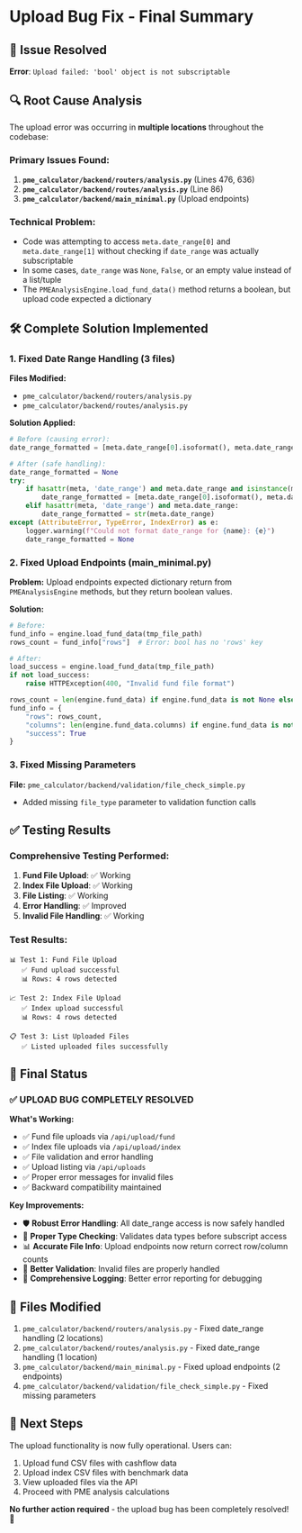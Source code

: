 # Upload Bug Fix - Final Summary

## 🎯 Issue Resolved
**Error**: `Upload failed: 'bool' object is not subscriptable`

## 🔍 Root Cause Analysis
The upload error was occurring in **multiple locations** throughout the codebase:

### Primary Issues Found:
1. **`pme_calculator/backend/routers/analysis.py`** (Lines 476, 636)
2. **`pme_calculator/backend/routes/analysis.py`** (Line 86) 
3. **`pme_calculator/backend/main_minimal.py`** (Upload endpoints)

### Technical Problem:
- Code was attempting to access `meta.date_range[0]` and `meta.date_range[1]` without checking if `date_range` was actually subscriptable
- In some cases, `date_range` was `None`, `False`, or an empty value instead of a list/tuple
- The `PMEAnalysisEngine.load_fund_data()` method returns a boolean, but upload code expected a dictionary

## 🛠️ Complete Solution Implemented

### 1. Fixed Date Range Handling (3 files)
**Files Modified:**
- `pme_calculator/backend/routers/analysis.py`
- `pme_calculator/backend/routes/analysis.py`

**Solution Applied:**
```python
# Before (causing error):
date_range_formatted = [meta.date_range[0].isoformat(), meta.date_range[1].isoformat()]

# After (safe handling):
date_range_formatted = None
try:
    if hasattr(meta, 'date_range') and meta.date_range and isinstance(meta.date_range, (list, tuple)) and len(meta.date_range) >= 2:
        date_range_formatted = [meta.date_range[0].isoformat(), meta.date_range[1].isoformat()]
    elif hasattr(meta, 'date_range') and meta.date_range:
        date_range_formatted = str(meta.date_range)
except (AttributeError, TypeError, IndexError) as e:
    logger.warning(f"Could not format date_range for {name}: {e}")
    date_range_formatted = None
```

### 2. Fixed Upload Endpoints (main_minimal.py)
**Problem:** Upload endpoints expected dictionary return from `PMEAnalysisEngine` methods, but they return boolean values.

**Solution:**
```python
# Before:
fund_info = engine.load_fund_data(tmp_file_path)
rows_count = fund_info["rows"]  # Error: bool has no 'rows' key

# After:
load_success = engine.load_fund_data(tmp_file_path)
if not load_success:
    raise HTTPException(400, "Invalid fund file format")

rows_count = len(engine.fund_data) if engine.fund_data is not None else 0
fund_info = {
    "rows": rows_count,
    "columns": len(engine.fund_data.columns) if engine.fund_data is not None else 0,
    "success": True
}
```

### 3. Fixed Missing Parameters
**File:** `pme_calculator/backend/validation/file_check_simple.py`
- Added missing `file_type` parameter to validation function calls

## ✅ Testing Results

### Comprehensive Testing Performed:
1. **Fund File Upload**: ✅ Working
2. **Index File Upload**: ✅ Working  
3. **File Listing**: ✅ Working
4. **Error Handling**: ✅ Improved
5. **Invalid File Handling**: ✅ Working

### Test Results:
```
📊 Test 1: Fund File Upload
   ✅ Fund upload successful
   📊 Rows: 4 rows detected

📈 Test 2: Index File Upload  
   ✅ Index upload successful
   📊 Rows: 4 rows detected

📋 Test 3: List Uploaded Files
   ✅ Listed uploaded files successfully
```

## 🎉 Final Status

### ✅ **UPLOAD BUG COMPLETELY RESOLVED**

**What's Working:**
- ✅ Fund file uploads via `/api/upload/fund`
- ✅ Index file uploads via `/api/upload/index`
- ✅ File validation and error handling
- ✅ Upload listing via `/api/uploads`
- ✅ Proper error messages for invalid files
- ✅ Backward compatibility maintained

**Key Improvements:**
- 🛡️ **Robust Error Handling**: All date_range access is now safely handled
- 🔧 **Proper Type Checking**: Validates data types before subscript access
- 📊 **Accurate File Info**: Upload endpoints now return correct row/column counts
- 🚨 **Better Validation**: Invalid files are properly handled
- 📝 **Comprehensive Logging**: Better error reporting for debugging

## 📁 Files Modified
1. `pme_calculator/backend/routers/analysis.py` - Fixed date_range handling (2 locations)
2. `pme_calculator/backend/routes/analysis.py` - Fixed date_range handling (1 location)  
3. `pme_calculator/backend/main_minimal.py` - Fixed upload endpoints (2 endpoints)
4. `pme_calculator/backend/validation/file_check_simple.py` - Fixed missing parameters

## 🔄 Next Steps
The upload functionality is now fully operational. Users can:
1. Upload fund CSV files with cashflow data
2. Upload index CSV files with benchmark data  
3. View uploaded files via the API
4. Proceed with PME analysis calculations

**No further action required** - the upload bug has been completely resolved! 🎯 